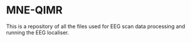 # MNE-QIMR
This is a repository of all the files used for EEG scan data processing and running the EEG localiser.
